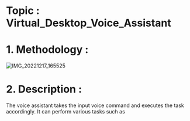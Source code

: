 # Topic : Virtual_Desktop_Voice_Assistant

# 1. Methodology :
![IMG_20221217_165525](https://user-images.githubusercontent.com/114925607/208239553-d71c29ce-19e7-4ddf-b8ea-2fc7bbca7f6a.jpg)


# 2. Description :
The voice assistant takes the input voice command and executes the task accordingly. It can perform various tasks such as 
